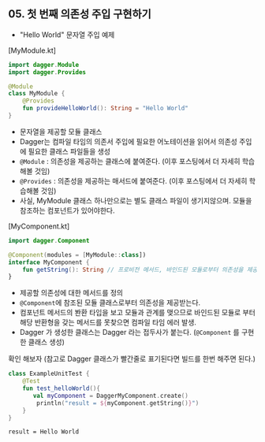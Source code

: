 ## 05. 첫 번째 의존성 주입 구현하기

- "Hello World" 문자열 주입 예제

[MyModule.kt]
```kotlin
import dagger.Module
import dagger.Provides

@Module
class MyModule {
    @Provides
    fun provideHelloWorld(): String = "Hello World"
}
```

- 문자열을 제공할 모듈 클래스
- Dagger는 컴파일 타임의 의존서 주입에 필요한 어노테이션을 읽어서 의존성 주입에 필요한 클래스 파일들을 생성
- `@Module` : 의존성을 제공하는 클래스에 붙여준다. (이후 포스팅에서 더 자세히 학습해볼 것임)
- `@Provides` : 의존성을 제공하는 매서드에 붙여준다. (이후 포스팅에서 더 자세히 학습해볼 것임)
- 사실, MyModule 클래스 하나만으로는 별도 클래스 파일이 생기지않으며. 모듈을 참조하는 컴포넌트가 있어야한다.

[MyComponent.kt]
```kotlin
import dagger.Component

@Component(modules = [MyModule::class])
interface MyComponent {
    fun getString(): String // 프로비전 메서드, 바인드된 모듈로부터 의존성을 제공
}
```

- 제공할 의존성에 대한 메서드를 정의
- `@Component`에 참조된 모듈 클래스로부터 의존성을 제공받는다.
- 컴포넌트 메서드의 봔환 타입을 보고 모듈과 관계를 맺으므로 바인드된 모듈로 부터 해당 반환형을 갖는 메서드를 못찾으면 컴파일 타임 에러 발생.
- Dagger 가 생성한 클래스는 Dagger 라는 접두사가 붙는다. (`@Component` 를 구현한 클래스 생성)

확인 해보자 (참고로 Dagger 클래스가 빨간줄로 표기된다면 빌드를 한번 해주면 된다.)

```kotlin
class ExampleUnitTest {
    @Test
    fun test_helloWorld(){
       val myComponent = DaggerMyComponent.create()
        println("result = ${myComponent.getString()}")
    }
}
```
```
result = Hello World
```
